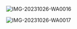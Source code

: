 ![IMG-20231026-WA0016](https://github.com/asper111c22ug111csc158/Unit-3-challenge-/assets/144979788/2c8d9839-8829-438d-b114-e5343fe538a7)

![IMG-20231026-WA0017](https://github.com/asper111c22ug111csc158/Unit-3-challenge-/assets/144979788/ded62bf2-e6aa-4b6f-9346-c157e905f418)
